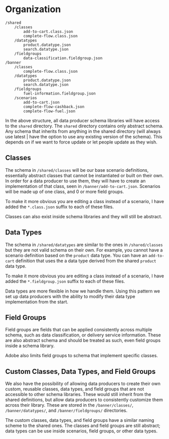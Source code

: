 # Organization

```
/shared
	/classes
		add-to-cart.class.json
		complete-flow.class.json
	/datatypes
		product.datatype.json
		search.datatype.json
	/fieldgroups
		data-classification.fieldgroup.json
/banner
	/classes
		complete-flow.class.json
	/datatypes
		product.datatype.json
		search.datatype.json
	/fieldgroups
		fuel-information.fieldgroup.json
	/scenarios
		add-to-cart.json
		complete-flow-cashback.json
		complete-flow-fuel.json
```

In the above structure, all data producer schema libraries will have access to the `shared` directory. The `shared` directory contains only abstract schema. Any schema that inherits from anything in the shared directory (will always use latest | have the option to use any existing version of the schema). This depends on if we want to force update or let people update as they wish.

## Classes

The schema in `/shared/classes` will be our base scenario definitions, essentially abstract classes that cannot be instantiated or built on their own. In order for a data producer to use them, they will have to create an implementation of that class, seen in `/banner/add-to-cart.json`. Scenarios will be made up of one class, and 0 or more field groups.

To make it more obvious you are editing a class instead of a scenario, I have added the `*.class.json` suffix to each of these files.

Classes can also exist inside schema libraries and they will still be abstract.

## Data Types

The schema in `/shared/datatypes` are similar to the ones in `/shared/classes` but they are not valid schema on their own. For example, you cannot have a scenario definition based on the `product` data type. You can have an `add-to-cart` definition that uses the a data type derived from the shared `product` data type.

To make it more obvious you are editing a class instead of a scenario, I have added the `*.fieldgroup.json` suffix to each of these files.

Data types are more flexible in how we handle them. Using this pattern we set up data producers with the ability to modify their data type implementation from the start.

## Field Groups

Field groups are fields that can be applied consistently across multiple schema, such as data classification, or delivery service information. These are also abstract schema and should be treated as such, even field groups inside a schema library. 

Adobe also limits field groups to schema that implement specific classes.

## Custom Classes, Data Types, and Field Groups

We also have the possibility of allowing data producers to create their own custom, reusable classes, data types, and field groups that are not accessible to other schema libraries. These would still inherit from the shared definitions, but allow data producers to consistently customize them across their library. These are stored in the `/banner/classes/`, `/banner/datatypes/`, and `/banner/fieldgroups/` directories.

The custom classes, data types, and field groups have a similar naming scheme to the shared ones. The classes and field groups are still abstract; data types can be use inside scenarios, field groups, or other data types.
